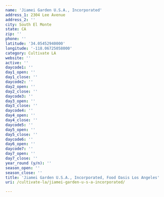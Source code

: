 ```yaml
---
name: 'Jiamei Garden U.S.A., Incorporated'
address_1: 2304 Lee Avenue
address_2: ''
city: South El Monte
state: CA
zip: ''
phone: ''
latitude: '34.05452940000'
longitude: '-118.06725058000'
category: Cultivate LA
website: ''
active: ''
daycode1: ''
day1_open: ''
day1_close: ''
daycode2: ''
day2_open: ''
day2_close: ''
daycode3: ''
day3_open: ''
day3_close: ''
daycode4: ''
day4_open: ''
day4_close: ''
daycode5: ''
day5_open: ''
day5_close: ''
daycode6: ''
day6_open: ''
daycode7: ''
day7_open: ''
day7_close: ''
year_round (y/n): ''
season_open: ''
season_close: ''
title: 'Jiamei Garden U.S.A., Incorporated, Food Oasis Los Angeles'
uri: /cultivate-la/jiamei-garden-u-s-a-incorporated/

---
```

